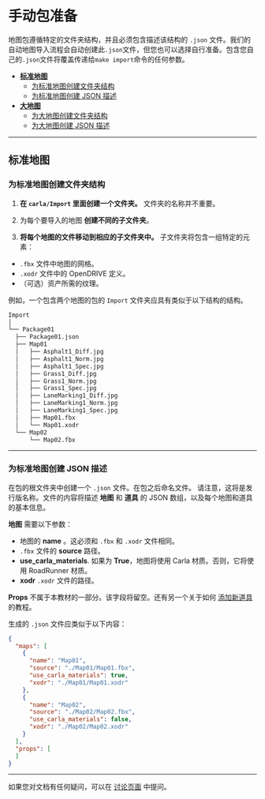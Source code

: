 # 手动包准备

地图包遵循特定的文件夹结构，并且必须包含描述该结构的 `.json` 文件。我们的自动地图导入流程会自动创建此`.json`文件，但您也可以选择自行准备。包含您自己的`.json`文件将覆盖传递给`make import`命令的任何参数。

- [__标准地图__](#standard-maps)
    - [为标准地图创建文件夹结构](#create-the-folder-structure-for-the-standard-maps)
    - [为标准地图创建 JSON 描述](#create-the-json-description-for-the-standard-maps)
- [__大地图__](large_map_import.md)
    - [为大地图创建文件夹结构](large_map_import.md#files-and-folders)
    - [为大地图创建 JSON 描述](large_map_import.md#create-the-json-description-optional)

---

## 标准地图 <span id="standard-maps"></span>
### 为标准地图创建文件夹结构 <span id="create-the-folder-structure-for-the-standard-maps"></span>

1. __在 `carla/Import` 里面创建一个文件夹。__ 文件夹的名称并不重要。

2. 为每个要导入的地图 __创建不同的子文件夹__。

3. __将每个地图的文件移动到相应的子文件夹中。__ 子文件夹将包含一组特定的元素： 

-   `.fbx` 文件中地图的网格。  
-   `.xodr` 文件中的 OpenDRIVE 定义。  
-   （可选）资产所需的纹理。  

例如，一个包含两个地图的包的 `Import` 文件夹应具有类似于以下结构的结构。

```sh
Import
│
└── Package01
  ├── Package01.json
  ├── Map01
  │   ├── Asphalt1_Diff.jpg
  │   ├── Asphalt1_Norm.jpg
  │   ├── Asphalt1_Spec.jpg
  │   ├── Grass1_Diff.jpg
  │   ├── Grass1_Norm.jpg
  │   ├── Grass1_Spec.jpg
  │   ├── LaneMarking1_Diff.jpg
  │   ├── LaneMarking1_Norm.jpg
  │   ├── LaneMarking1_Spec.jpg
  │   ├── Map01.fbx
  │   └── Map01.xodr
  └── Map02
      └── Map02.fbx
```

---

### 为标准地图创建 JSON 描述 <span id="create-the-json-description-for-the-standard-maps"></span>

在包的根文件夹中创建一个 `.json` 文件。在包之后命名文件。 请注意，这将是发行版名称。文件的内容将描述 __地图__ 和 __道具__ 的 JSON 数组，以及每个地图和道具的基本信息。 

__地图__ 需要以下参数：

- 地图的 __name__ 。这必须和 `.fbx` 和 `.xodr` 文件相同。 
- `.fbx` 文件的 __source__ 路径。  
- __use_carla_materials__. 如果为 __True__，地图将使用 Carla 材质。否则，它将使用 RoadRunner 材质。
- __xodr__ `.xodr` 文件的路径。  

__Props__ 不属于本教材的一部分。该字段将留空。还有另一个关于如何 [添加新道具](tuto_A_add_props.md) 的教程。  

生成的 `.json` 文件应类似于以下内容：

```json
{
  "maps": [
    {
      "name": "Map01",
      "source": "./Map01/Map01.fbx",
      "use_carla_materials": true,
      "xodr": "./Map01/Map01.xodr"
    },
    {
      "name": "Map02",
      "source": "./Map02/Map02.fbx",
      "use_carla_materials": false,
      "xodr": "./Map02/Map02.xodr"
    }
  ],
  "props": [
  ]
}
```


---

如果您对文档有任何疑问，可以在 [讨论页面](https://github.com/OpenHUTB/carla_doc/issues) 中提问。

